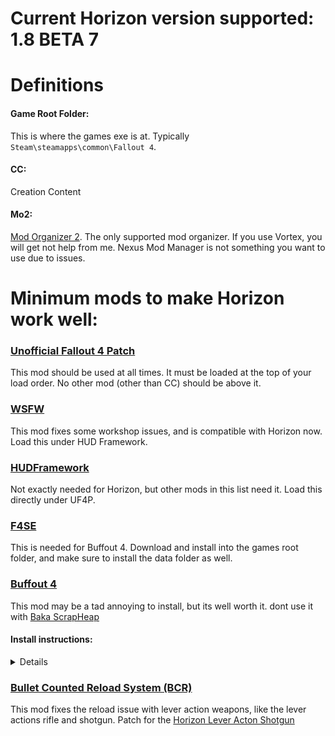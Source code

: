 # Current Horizon version supported: 1.8 BETA 7

# Definitions

#### Game Root Folder:
This is where the games exe is at. Typically `Steam\steamapps\common\Fallout 4`.
#### CC:
Creation Content
#### Mo2:
[Mod Organizer 2](https://www.nexusmods.com/skyrimspecialedition/mods/6194). The only supported mod organizer. If you use Vortex, you will get not help from me. Nexus Mod Manager is not something you want to use due to issues.

# Minimum mods to make Horizon work well:

### [Unofficial Fallout 4 Patch](https://www.nexusmods.com/fallout4/mods/4598)
This mod should be used at all times. It must be loaded at the top of your load order. No other mod (other than CC) should be above it.
### [WSFW](https://www.nexusmods.com/fallout4/mods/35004)
This mod fixes some workshop issues, and is compatible with Horizon now. Load this under HUD Framework.
### [HUDFramework](https://www.nexusmods.com/fallout4/mods/20309)
Not exactly needed for Horizon, but other mods in this list need it. Load this directly under UF4P.
### [F4SE](https://f4se.silverlock.org)
This is needed for Buffout 4. Download and install into the games root folder, and make sure to install the data folder as well.
### [Buffout 4](https://www.nexusmods.com/fallout4/mods/47359)
This mod may be a tad annoying to install, but its well worth it. dont use it with [Baka ScrapHeap](https://www.nexusmods.com/fallout4/mods/46340)
#### Install instructions:
<details>
    <ol>
        <li>Download Buffout 4</li>
        <li>Install it with Mo2</li>
        <li>Download the TBB Redistributables (second file). Install this into the games root folder</li>
        <li>Download [Address Library for F4SE Plugins](https://www.nexusmods.com/fallout4/mods/47327). Install with Mo2</li>
        <li>Download [xSE PluginPreloader F4](https://www.nexusmods.com/fallout4/mods/33946). Install it to the games root folder.</li>
        <ol>
            <li>Open xSE PluginPreloader.xml with notpad ++ or VS code. Dont use notepad.</li>
            <li>Change <code>LoadMethod Name="OnProcessAttach"</code> to <code>LoadMethod Name="OnThreadAttach"</code></li>
            <li>Save it</li>
            <li>If you need it, download the Microsoft Visual C++ Redistributable for Visual Studio 2019. If you already have it installed, you dont need it again.</li>
        </ol>
    	<li>Thats it.</li>
    </ol>
</details>

### [Bullet Counted Reload System (BCR)](https://www.nexusmods.com/fallout4/mods/41178)
This mod fixes the reload issue with lever action weapons, like the lever actions rifle and shotgun.
Patch for the [Horizon Lever Acton Shotgun](https://www.nexusmods.com/fallout4/mods/45120)
